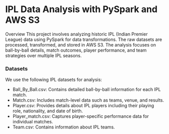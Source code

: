 
# IPL Data Analysis with PySpark and AWS S3
Overview
This project involves analyzing historic IPL (Indian Premier League) data using PySpark for data transformations. The raw datasets are processed, transformed, and stored in AWS S3. The analysis focuses on ball-by-ball details, match outcomes, player performance, and team strategies over multiple IPL seasons.

### Datasets
We use the following IPL datasets for analysis:

* Ball_By_Ball.csv: Contains detailed ball-by-ball information for each IPL match.
* Match.csv: Includes match-level data such as teams, venue, and results.
* Player.csv: Provides details about IPL players including their playing role, nationality, and date of birth.
* Player_match.csv: Captures player-specific performance data for individual matches.
* Team.csv: Contains information about IPL teams.
